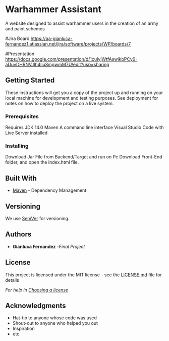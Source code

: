 # Warhammer Assistant
A website designed to assist warhammer users in the creation of an army and paint schemes

#Jira Board
https://qa-gianluca-fernandez1.atlassian.net/jira/software/projects/WP/boards/7

#Presentation
https://docs.google.com/presentation/d/1cuIyjWtfAswikbPCy6-aUuvDHRNVJlh4liu8mgwmM7U/edit?usp=sharing

## Getting Started

These instructions will get you a copy of the project up and running on your local machine for development and testing purposes. See deployment for notes on how to deploy the project on a live system.

### Prerequisites
Requires JDK 14.0
Maven
A command line interface
Visual Studio Code with Live Server installed

### Installing
Download Jar File from Backend/Target and run on Pc
Download Front-End folder, and open the index.html file. 

## Built With

* [Maven](https://maven.apache.org/) - Dependency Management

## Versioning

We use [SemVer](http://semver.org/) for versioning.

## Authors

* **Gianluca Fernandez** -*Final Project*

## License

This project is licensed under the MIT license - see the [LICENSE.md](LICENSE.md) file for details 

*For help in [Choosing a license](https://choosealicense.com/)*

## Acknowledgments

* Hat-tip to anyone whose code was used
* Shout-out to anyone who helped you out
* Inspiration
* etc.